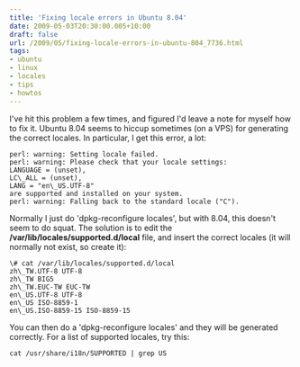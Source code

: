 ```yaml
---
title: 'Fixing locale errors in Ubuntu 8.04'
date: 2009-05-03T20:30:00.005+10:00
draft: false
url: /2009/05/fixing-locale-errors-in-ubuntu-804_7736.html
tags: 
- ubuntu
- linux
- locales
- tips
- howtos
---
```


I've hit this problem a few times, and figured I'd leave a note for myself how to fix it. Ubuntu 8.04 seems to hiccup sometimes (on a VPS) for generating the correct locales. In particular, I get this error, a lot:

```
perl: warning: Setting locale failed.
perl: warning: Please check that your locale settings:
LANGUAGE = (unset),
LC\_ALL = (unset),
LANG = "en\_US.UTF-8"
are supported and installed on your system.
perl: warning: Falling back to the standard locale ("C").

```  
  

Normally I just do 'dpkg-reconfigure locales', but with 8.04, this doesn't seem to do squat. The solution is to edit the **/var/lib/locales/supported.d/local** file, and insert the correct locales (it will normally not exist, so create it):

```
\# cat /var/lib/locales/supported.d/local
zh\_TW.UTF-8 UTF-8
zh\_TW BIG5
zh\_TW.EUC-TW EUC-TW
en\_US.UTF-8 UTF-8
en\_US ISO-8859-1
en\_US.ISO-8859-15 ISO-8859-15

```  

You can then do a 'dpkg-reconfigure locales' and they will be generated correctly. For a list of supported locales, try this:

```
cat /usr/share/i18n/SUPPORTED | grep US

```